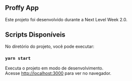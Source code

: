 ## Proffy App

Este projeto foi desenvolvido durante a Next Level Week 2.0.

## Scripts Disponíveis

No diretório do projeto, você pode executar:

### `yarn start`

Executa o projeto em modo de desenvolvimento.<br />
Acesse [http://localhost:3000](http://localhost:3000) para ver no navegador.
